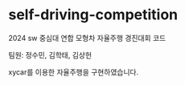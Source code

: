 # self-driving-competition
2024 sw 중심대 연합 모형차 자율주행 경진대회 코드

팀원: 정수민, 김학태, 김상헌

xycar를 이용한 자율주행을 구현하였습니다.
